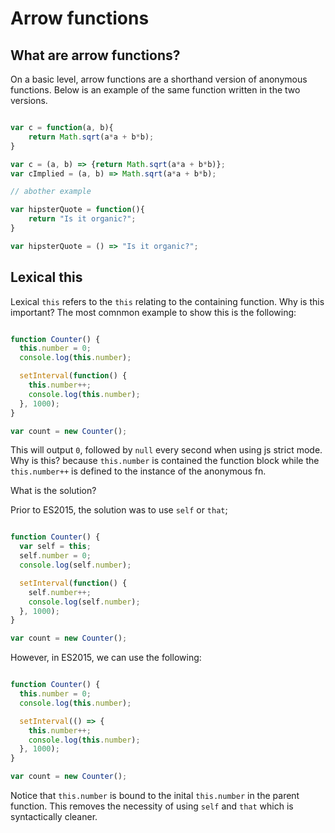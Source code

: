 # Arrow functions

## What are arrow functions?

On a basic level, arrow functions are a shorthand version of anonymous functions. Below is an example of the same function written in the two versions.

```javascript

var c = function(a, b){
	return Math.sqrt(a*a + b*b);
}

var c = (a, b) => {return Math.sqrt(a*a + b*b)};
var cImplied = (a, b) => Math.sqrt(a*a + b*b);

// abother example

var hipsterQuote = function(){
	return "Is it organic?";
}

var hipsterQuote = () => "Is it organic?";

```

## Lexical this

Lexical `this` refers to the `this` relating to the containing function. Why is this important? The most comnmon example to show this is the following:

```javascript

function Counter() {
  this.number = 0;
  console.log(this.number);

  setInterval(function() {
    this.number++;
    console.log(this.number);
  }, 1000);
}

var count = new Counter();

```

This will output `0`, followed by `null` every second when using js strict mode. Why is this? because `this.number` is contained the function block while the `this.number++` is defined to the instance of the anonymous fn.

What is the solution?

Prior to ES2015, the solution was to use `self` or `that`;

```javascript

function Counter() {
  var self = this;
  self.number = 0;
  console.log(self.number);

  setInterval(function() {
    self.number++;
    console.log(self.number);
  }, 1000);
}

var count = new Counter();

```

However, in ES2015, we can use the following:

```javascript

function Counter() {
  this.number = 0;
  console.log(this.number);

  setInterval(() => {
    this.number++;
    console.log(this.number);
  }, 1000);
}

var count = new Counter();

```

Notice that `this.number` is bound to the inital `this.number` in the parent function. This removes the necessity of using `self` and `that` which is syntactically cleaner.

